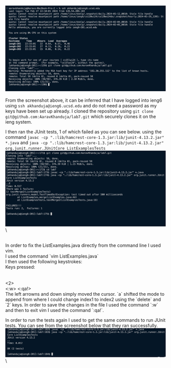 ![Image](ssh_git.png)\
<br>
From the screenshot above, it can be inferred that I have logged into ieng6 using `ssh akhanduja@ieng6.ucsd.edu` and do not need a password as my keys have been set up already. 
I cloned the repository using `git clone git@github.com:AaravKhanduja/lab7.git` which securely clones it on the ieng system.


I then ran the JUnit tests, 1 of which failed as you can see below. using the command `javac -cp ".:lib/hamcrest-core-1.3.jar:lib/junit-4.13.2.jar" *.java` and `java -cp ".:lib/hamcrest-core-1.3.jar:lib/junit-4.13.2.jar" org.junit.runner.JUnitCore ListExamplesTests`
<br>
![Image](tests_failed.png)\

<br>
In order to fix the ListExamples.java directly from the command line I used vim. <br>
I used the command `vim ListExamples.java`<br>
I then used the following keystrokes: <br>
Keys pressed: <down><down><down><down><down><down><down> <br>
  <a> <br>
  <left-arrow><left-arrow><left-arrow><left-arrow><left-arrow><left-arrow><left-arrow> <br>
  <delete><2><esc> <br>
  <:w> <:qa!> <br>
The left arrowns and down simply moved the cursor. `a` shifted the mode to append from where I could change index1 to index2 using the `delete` and `2` keys. In order to save the changes in the file I used the command `:w` and then to exit vim I used the command `:qa!`.<br>

In order to run the tests again I used <up-arrow> to get the same commands to run JUnit tests. You can see from the screenshot below that they ran successfully. <br>
![Image](tests_passed.png)\
